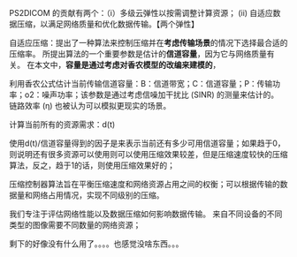 PS2DICOM 的贡献有两个：（i）多级云弹性以按需调整计算资源； (ii) 自适应数据压缩，以满足网络质量和优化数据传输。【两个弹性】

自适应压缩：提出了一种算法来控制压缩并在**考虑传输场景**的情况下选择最合适的压缩率。 所提出算法的一个重要参数是估计的**信道容量**，因为它与网络质量有关。 在本文中，**容量是通过考虑对香农模型的改编来建模的**，

利用香农公式估计当前传输信道容量：B：信道带宽；C：信道容量；P：传输功率；o2：噪声功率；该参数是通过考虑信噪加干扰比 (SINR) 的测量来估计的。 链路效率 (η) 也被认为可以模拟更现实的场景。

计算当前所有的资源需求：d(t)

使用d(t)/信道容量得到的因子是来表示当前还有多少可用信道容量；如果趋于0，则说明还有很多资源可以使用则可以使用压缩效果较差，但是压缩速度较快的压缩算法，反之，趋于1的话，则使用压缩效果好的；

压缩控制器算法旨在平衡压缩速度和网络资源占用之间的权衡；可以根据传输的数据量和网络占用情况，实现不同级别的压缩。

我们专注于评估网络性能以及数据压缩如何影响数据传输。 来自不同设备的不同类型的图像需要不同数量的网络资源；

剩下的好像没有什么用了。。。。也感觉没啥东西。。。

